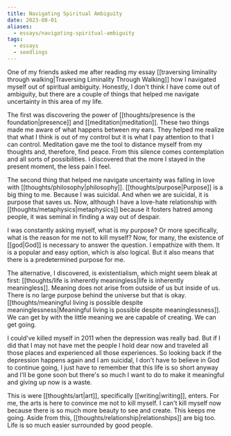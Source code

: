 ```yaml
---
title: Navigating Spiritual Ambiguity
date: 2023-08-01
aliases:
  - essays/navigating-spiritual-ambiguity
tags:
  - essays
  - seedlings
---
```

One of my friends asked me after reading my essay [[traversing liminality through walking|Traversing Liminality Through Walking]] how I navigated myself out of spiritual ambiguity. Honestly, I don't think I have come out of ambiguity, but there are a couple of things that helped me navigate uncertainty in this area of my life.

The first was discovering the power of [[thoughts/presence is the foundation|presence]] and [[meditation|meditation]]. These two things made me aware of what happens between my ears. They helped me realize that what I think is out of my control but it is what I pay attention to that I can control. Meditation gave me the tool to distance myself from my thoughts and, therefore, find peace. From this silence comes contemplation and all sorts of possibilities. I discovered that the more I stayed in the present moment, the less pain I feel.

The second thing that helped me navigate uncertainty was falling in love with [[thoughts/philosophy|philosophy]]. [[thoughts/purpose|Purpose]] is a big thing to me. Because I was suicidal. And when we are suicidal, it is purpose that saves us. Now, although I have a love-hate relationship with [[thoughts/metaphysics|metaphysics]] because it fosters hatred among people, it was seminal in finding a way out of despair.

I was constantly asking myself, what is my purpose? Or more specifically, what is the reason for me not to kill myself? Now, for many, the existence of [[god|God]] is necessary to answer the question. I empathize with them. It is a popular and easy option, which is also logical. But it also means that there is a predetermined purpose for me.

The alternative, I discovered, is existentialism, which might seem bleak at first: [[thoughts/life is inherently meaningless|life is inherently meaningless]]. Meaning does not arise from outside of us but inside of us. There is no large purpose behind the universe but that is okay. [[thoughts/meaningful living is possible despite meaninglessness|Meaningful living is possible despite meaninglessness]]. We can get by with the little meaning we are capable of creating. We can get going.

I could've killed myself in 2011 when the depression was really bad. But if I did that I may not have met the people I hold dear now and traveled all those places and experienced all those experiences. So looking back if the depression happens again and I am suicidal, I don't have to believe in God to continue going, I just have to remember that this life is so short anyway and I'll be gone soon but there's so much I want to do to make it meaningful and giving up now is a waste.

This is were [[thoughts/art|art]], specifically [[writing|writing]], enters. For me, the arts is here to convince me not to kill myself. I can't kill myself now because there is so much more beauty to see and create. This keeps me going. Aside from this, [[thoughts/relationship|relationships]] are big too. Life is so much easier surrounded by good people.